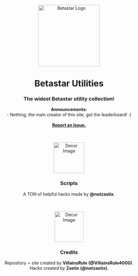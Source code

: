 <div id="top"></div>
<br />
<div align="center">
  <a href="https://betastar.org">
    <img src="https://betastargame.github.io/images/logo.png" alt="Betastar Logo" width="200" height="200">
  </a>
  <h1 align="center">Betastar Utilities</h1>
  
  <h3 align="center">The widest Betastar utility collection!</h3>

  <p align="center">
    <b>Announcements:</b><br>
    - Nothing, the main creator of this site, got the leaderboard! :(<br>
    <br>
    <b><a href="https://github.com/BetastarGame/BetastarGame.github.io/issues">Report an Issue.</a></b>
  </p>
</div>
<br>
<div id="top"></div>
<br />
<div align="center">
  <a href="https://betastargame.github.io/scripts">
    <img src="https://betastargame.github.io/images/spaceDebugger.png" alt="Decor Image" width="100" height="100">
  </a>
  <h3 align="center">Scripts</h3>

  <p align="center">
    A TON of helpful hacks made by <b>@notzastix</b>.
  </p>
</div>
<br>
<div id="top"></div>
<br />
<div align="center">
  <img src="https://betastargame.github.io/images/diamondGift.png" alt="Decor Image" width="95" height="100">
  <h3 align="center">Credits</h3>

  <p align="center">
    Repository + site created by <b>VillainsRule (@VillainsRule4000)</b>.<br>
    Hacks created by <b>Zastix (@notzastix)</b>.
  </p>
</div>
